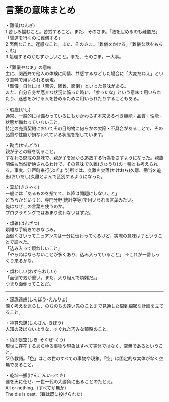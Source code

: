 # 言葉の意味まとめ

・難儀(なんぎ)  
1 苦しみ悩むこと。苦労すること。また、そのさま。「腰を屈めるのも難儀だ」「雪道を行くのに難儀する」  
2 面倒なこと。迷惑なこと。また、そのさま。「難儀をかける」「難儀な話をもちこむ」  
3 処理するのがむずかしいこと。また、そのさま。一大事。  

・「難儀やなぁ」の意味  
主に、関西弁で他人の体験に同情、共感するなどした場合に「大変だねえ」という意味で用いられる表現。  
「難儀」自体には「苦労、困難、面倒」といった意味がある。  
また、自分自身が厄介な状況に陥った時に、「参ったな」という意味で用いられたり、迷惑をかける人を咎めるために用いられたりすることもある。  

・瑕疵(かし)  
通常、一般的には備わっているにもかかわらず本来あるべき機能・品質・性能・状態が備わっていないこと。  
特定の売買契約においてその目的物に何らかの欠陥・不具合があることで、その品質や性能が損なわれている状態を指しています。  

・勘当(かんどう)  
親が子との縁を切ること。  
すなわち懲戒の意味で、親が子を家から追放する行為をさすようになった。親族関係も当然断絶されるわけで、その意味で久離(きゅうり)の一種とも考えられる。事実、江戸町奉行(ぶぎょう)所では、久離を欠落(かけおち)久離、勘当を追出(おいだし)久離とよんで区別するようになった。

・棄却(ききゃく)  
一般には「あるものを捨てて、以降は問題にしないこと」  
どちらかというと、専門分野(統計学等)で用いられる言葉みたい。  
俺はなぜこの言葉を使うのか。  
プログラミングではあまり使わないはずだ。  

・煩雑(はんざつ)  
煩雑な手続きでおなじみ。  
面倒くさいってニュアンスは十分に伝わってくるけど、実際の意味は？ということで調べた。  
「込み入って煩わしいこと」  
「やらねばならないことが多くあり、込み入っていること」
→これが一番しっくり来るかな。  

・煩わしい(わずらわしい)  
「面倒で気が重い。また、入り組んで煩雑だ。」  
つまり面倒ってことだ。  

---

・深謀遠慮(しんぼう-えんりょ)  
深く考えを巡らし、のちのちの遠い先のことまで見通した周到綿密な計画を立てること。  

・神算鬼謀(しんさん-きぼう)  
人知の及ばないような、すぐれた巧みな策略のこと。  

・色即是空(しき-そくぜ-くう)  
現世に存在するあらゆる事物や現象はすべて実体ではなく、空無であるということ。  
▽仏教語。「色」はこの世のすべての事物や現象。「空」は固定的な実体がなく空無であること。  

・乾坤一擲(けんこんいってき)  
運を天に任せ、一世一代の大勝負に出ることのたとえ。  
All or nothing.（すべてか無か）  
The die is cast.（賽は既に投げられた）  
